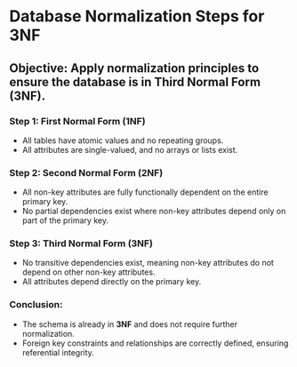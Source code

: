 # Database Normalization Steps for 3NF

## Objective: Apply normalization principles to ensure the database is in Third Normal Form (3NF).

### Step 1: First Normal Form (1NF)
- All tables have atomic values and no repeating groups.
- All attributes are single-valued, and no arrays or lists exist.

### Step 2: Second Normal Form (2NF)
- All non-key attributes are fully functionally dependent on the entire primary key.
- No partial dependencies exist where non-key attributes depend only on part of the primary key.

### Step 3: Third Normal Form (3NF)
- No transitive dependencies exist, meaning non-key attributes do not depend on other non-key attributes.
- All attributes depend directly on the primary key.

### Conclusion:
- The schema is already in **3NF** and does not require further normalization.
- Foreign key constraints and relationships are correctly defined, ensuring referential integrity.
